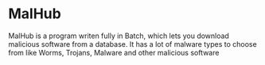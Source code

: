 # MalHub
MalHub is a program writen fully in Batch, which lets you download malicious software from a database. It has a lot of malware types to choose from like Worms, Trojans, Malware and other malicious software

